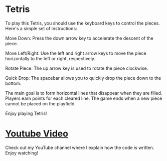 # Tetris

To play this Tetris, you should use the keyboard keys to control the pieces. Here's a simple set of instructions:

Move Down: Press the down arrow key to accelerate the descent of the piece.

Move Left/Right: Use the left and right arrow keys to move the piece horizontally to the left or right, respectively.

Rotate Piece: The up arrow key is used to rotate the piece clockwise.

Quick Drop: The spacebar allows you to quickly drop the piece down to the bottom.

The main goal is to form horizontal lines that disappear when they are filled. Players earn points for each cleared line. The game ends when a new piece cannot be placed on the playfield.

Enjoy playing Tetris!

# [Youtube Video](https://youtu.be/2HhcRa5IDmM)

Check out my YouTube channel where I explain how the code is written. Enjoy watching!

